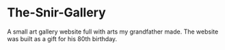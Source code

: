 # The-Snir-Gallery
A small art gallery website full with arts my grandfather made.
The website was built as a gift for his 80th birthday.
